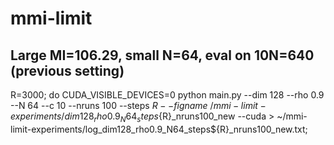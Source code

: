 # mmi-limit


## Large MI=106.29, small N=64, eval on 10N=640 (previous setting)

R=3000; do CUDA_VISIBLE_DEVICES=0 python main.py --dim 128 --rho 0.9 --N 64 --c 10 --nruns 100 --steps ${R} --figname ~/mmi-limit-experiments/dim128_rho0.9_N64_steps${R}_nruns100_new --cuda > ~/mmi-limit-experiments/log_dim128_rho0.9_N64_steps${R}_nruns100_new.txt;
